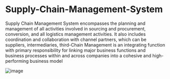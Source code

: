 # Supply-Chain-Management-System

Supply Chain Management System encompasses the planning and management of all activities involved in sourcing and procurement, conversion, and all logistics management activities. 
It also includes coordination and collaboration with channel partners, which can be suppliers, intermediaries, third-Chain Management is an integrating function with primary responsibility for linking major business functions and business processes within and across companies into a cohesive and high-performing business model

![image](https://user-images.githubusercontent.com/92975337/183371945-d3b77b44-8eda-461e-bc53-92e3db9f21b4.png)
